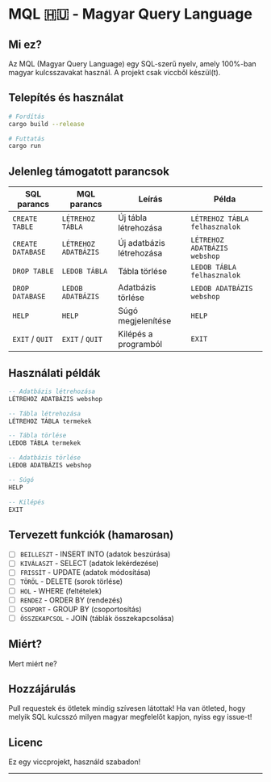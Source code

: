 # MQL 🇭🇺 - Magyar Query Language

## Mi ez?

Az MQL (Magyar Query Language) egy SQL-szerű nyelv, amely 100%-ban magyar kulcsszavakat használ. 
A projekt csak viccből készül(t).

## Telepítés és használat

```bash
# Fordítás
cargo build --release

# Futtatás
cargo run
```

## Jelenleg támogatott parancsok

| SQL parancs | MQL parancs | Leírás | Példa |
|------------|-------------|---------|-------|
| `CREATE TABLE` | `LÉTREHOZ TÁBLA` | Új tábla létrehozása | `LÉTREHOZ TÁBLA felhasznalok` |
| `CREATE DATABASE` | `LÉTREHOZ ADATBÁZIS` | Új adatbázis létrehozása | `LÉTREHOZ ADATBÁZIS webshop` |
| `DROP TABLE` | `LEDOB TÁBLA` | Tábla törlése | `LEDOB TÁBLA felhasznalok` |
| `DROP DATABASE` | `LEDOB ADATBÁZIS` | Adatbázis törlése | `LEDOB ADATBÁZIS webshop` |
| `HELP` | `HELP` | Súgó megjelenítése | `HELP` |
| `EXIT` / `QUIT` | `EXIT` / `QUIT` | Kilépés a programból | `EXIT` |

## Használati példák

```sql
-- Adatbázis létrehozása
LÉTREHOZ ADATBÁZIS webshop

-- Tábla létrehozása
LÉTREHOZ TÁBLA termekek

-- Tábla törlése
LEDOB TÁBLA termekek

-- Adatbázis törlése
LEDOB ADATBÁZIS webshop

-- Súgó
HELP

-- Kilépés
EXIT
```

## Tervezett funkciók (hamarosan)

- [ ] `BEILLESZT` - INSERT INTO (adatok beszúrása)
- [ ] `KIVÁLASZT` - SELECT (adatok lekérdezése)
- [ ] `FRISSÍT` - UPDATE (adatok módosítása)
- [ ] `TÖRÖL` - DELETE (sorok törlése)
- [ ] `HOL` - WHERE (feltételek)
- [ ] `RENDEZ` - ORDER BY (rendezés)
- [ ] `CSOPORT` - GROUP BY (csoportosítás)
- [ ] `ÖSSZEKAPCSOL` - JOIN (táblák összekapcsolása)

## Miért?

Mert miért ne?

## Hozzájárulás

Pull requestek és ötletek mindig szívesen látottak! Ha van ötleted, hogy melyik SQL kulcsszó milyen magyar megfelelőt kapjon, nyiss egy issue-t!

## Licenc

Ez egy viccprojekt, használd szabadon!

---